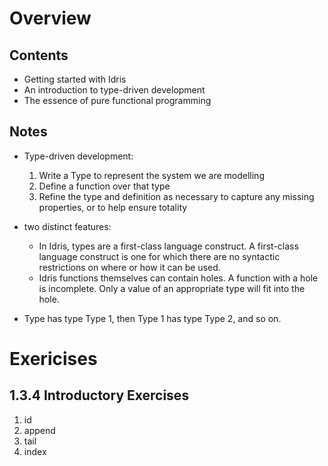# Overview

## Contents

- Getting started with Idris
- An introduction to type-driven development
- The essence of pure functional programming

## Notes

- Type-driven development:
  1. Write a Type to represent the system we are modelling
  2. Define a function over that type
  3. Refine the type and definition as necessary to capture any missing properties, or to help ensure totality

- two distinct features:
  - In Idris, types are a first-class language construct. A first-class language construct is one for which there are no syntactic restrictions on where or how it can be used.
  - Idris functions themselves can contain holes. A function with a hole is incomplete. Only a value of an appropriate type will fit into the hole.

- Type has type Type 1, then Type 1 has type Type 2, and so on.


# Exericises

## 1.3.4 Introductory Exercises

1. id
2. append
3. tail
4. index
